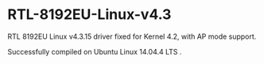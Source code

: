 # RTL-8192EU-Linux-v4.3
RTL 8192EU Linux v4.3.15 driver fixed for Kernel 4.2, with AP mode support.

Successfully compiled on Ubuntu Linux 14.04.4 LTS .

